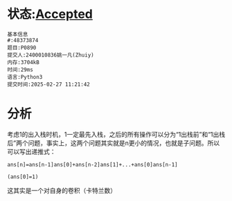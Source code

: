 # 状态:[Accepted](http://dsbpython.openjudge.cn/dspythonbook/solution/48373874/)
    基本信息
    #:48373874
    题目:P0890
    提交人:2400010836姚一凡(Zhuiy)
    内存:3704kB
    时间:29ms
    语言:Python3
    提交时间:2025-02-27 11:21:42

# 分析
考虑1的出入栈时机，1一定最先入栈，之后的所有操作可以分为“1出栈前”和“1出栈后”两个问题，事实上，这两个问题其实就是n更小的情况，也就是子问题。所以可以写出递推式：

    ans[n]=ans[n-1]ans[0]+ans[n-2]ans[1]+...+ans[0]ans[n-1]

    (ans[0]=1)

这其实是一个对自身的卷积（卡特兰数）


